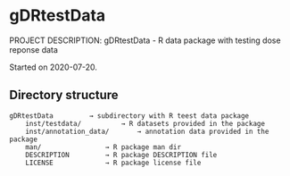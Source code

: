 # gDRtestData

PROJECT DESCRIPTION:
gDRtestData - R data package with testing dose reponse data

Started on 2020-07-20.

## Directory structure

```
gDRtestData			→ subdirectory with R teest data package
	inst/testdata/			→ R datasets provided in the package
	inst/annotation_data/		→ annotation data provided in the package
	man/				→ R package man dir
	DESCRIPTION			→ R package DESCRIPTION file
	LICENSE				→ R package license file
```

